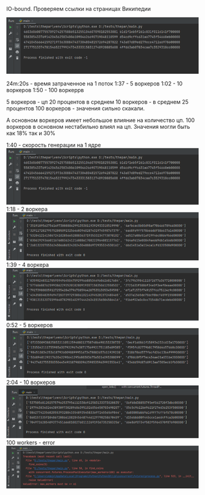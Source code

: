 IO-bound. Проверяем ссылки на страницах Википедии

![Image alt](https://github.com/SiyovushShuk/parallelizm/blob/master/img/1%20%D1%8F%D0%B4%D1%80%D0%BE.PNG)

24m:20s - время затраченное на 1 поток
1:37 - 5 воркеров
1:02 - 10 воркеров
1:50 - 100 воркеррв

5 воркеров - цп 20 процентов в среднем
10 воркеров - в среднем 25 процентов
100 воркеров - значения сильно скакали.

А основном воркеров имеет небольшое влияние на количество цп. 100 воркеров в основном нестабильно влиял на цп. Значения могли быть как 18% так и 30%


1:40 - скорость генерации на 1 ядре
![Image alt](https://github.com/SiyovushShuk/parallelizm/blob/master/img/1%20%D1%8F%D0%B4%D1%80%D0%BE.PNG)
1:18 - 2 воркера
![Image alt](https://github.com/SiyovushShuk/parallelizm/blob/master/img/2%20workers.PNG)
1:39 - 4 воркера
![Image alt](https://github.com/SiyovushShuk/parallelizm/blob/master/img/4workers.PNG)
0:52 - 5 воркеров
![Image alt](https://github.com/SiyovushShuk/parallelizm/blob/master/img/5workers.PNG)
2:04 - 10 воркеров
![Image alt](https://github.com/SiyovushShuk/parallelizm/blob/master/img/10workers.PNG)
100 workers - error
![Image alt](https://github.com/SiyovushShuk/parallelizm/blob/master/img/maxworkers.PNG)
